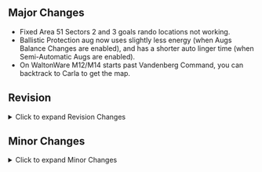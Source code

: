 
## Major Changes

- Fixed Area 51 Sectors 2 and 3 goals rando locations not working.
- Ballistic Protection aug now uses slightly less energy (when Augs Balance Changes are enabled), and has a shorter auto linger time (when Semi-Automatic Augs are enabled).
- On WaltonWare M12/M14 starts past Vandenberg Command, you can backtrack to Carla to get the map.

## Revision

<details>
<summary>Click to expand Revision Changes</summary>

- Added support for autorun in Revision.  At the moment, it is not configurable through the in-game keybinds and must be manually configured.
  - In the RevisionUser.ini file, go to the \[Extension.InputExt\] section and find the key you want to bind to enable autorun.  Change it so that it maps to ToggleAutorun, eg. to make C enable autorun: `C=ToggleAutorun`
- Doors into the M03 hangar (on both sides) are no longer potentially destroyable
- Keypad on the helipad-side door to the M03 hangar can no longer be hacked

</details>

## Minor Changes

<details>
<summary>Click to expand Minor Changes</summary>

- Zombie merchants are no longer ignored by the AI
- Hazmat suits can no longer be marked as Trash while being used in Zero Rando (or when balance changes are disabled)
- Added book colours and open/closed information to bingo goals help texts.
- Fixed quick aug menu exploit with infinite upgrades while paused.
- Swapped NPCs get their DesiredRotation set when swapped, along with their regular Rotation.  This fixes some enemies who would sometimes be facing the wrong direction, like the terrorists in the M02 Hotel, or the guards near the elevator in the M03 Airfield Helibase.
- Semicolons are no longer allowed in save names in vanilla (The original logic to do this was incorrect)
  - If you had a save file with a semicolon in the name, it should now be possible to load the save properly.

</details>
